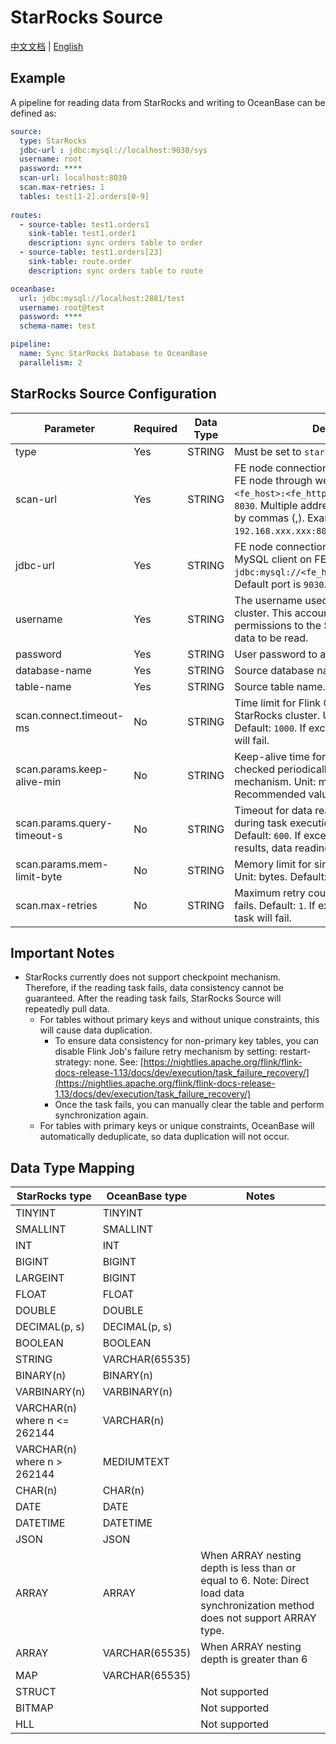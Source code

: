 # StarRocks Source

[中文文档](STARROCKS_CN.md) | [English](STARROCKS.md)

## Example

A pipeline for reading data from StarRocks and writing to OceanBase can be defined as:

```yaml
source:
  type: StarRocks
  jdbc-url : jdbc:mysql://localhost:9030/sys
  username: root
  password: ****
  scan-url: localhost:8030
  scan.max-retries: 1
  tables: test[1-2].orders[0-9]
  
routes:
  - source-table: test1.orders1
    sink-table: test1.order1
    description: sync orders table to order
  - source-table: test1.orders[23]
    sink-table: route.order
    description: sync orders table to route

oceanbase:
  url: jdbc:mysql://localhost:2881/test
  username: root@test
  password: ****
  schema-name: test

pipeline:
  name: Sync StarRocks Database to OceanBase
  parallelism: 2
```

## StarRocks Source Configuration

| Parameter | Required | Data Type |                                                           Description                                                            |
|-----------|----------|-----------|----------------------------------------------------------------------------------------------------------------------------------|
| type      | Yes      | STRING    | Must be set to `starrocks`.                                                                                                     |
| scan-url  | Yes      | STRING    | FE node connection address for accessing FE node through web server. Format: `<fe_host>:<fe_http_port>`. Default port is `8030`. Multiple addresses can be separated by commas (,). Example: `192.168.xxx.xxx:8030,192.168.xxx.xxx:8030`. |
| jdbc-url  | Yes      | STRING    | FE node connection address for accessing MySQL client on FE node. Format: `jdbc:mysql://<fe_host>:<fe_query_port>`. Default port is `9030`. |
| username  | Yes      | STRING    | The username used to access StarRocks cluster. This account must have read permissions to the StarRocks table for the data to be read. |
| password  | Yes      | STRING    | User password to access StarRocks cluster.                                                                                              |
| database-name | Yes   | STRING    | Source database name.                                                                                                            |
| table-name    | Yes   | STRING    | Source table name.                                                                                                               |
| scan.connect.timeout-ms | No | STRING | Time limit for Flink Connector to connect to StarRocks cluster. Unit: milliseconds. Default: `1000`. If exceeded, data reading task will fail. |
| scan.params.keep-alive-min | No | STRING | Keep-alive time for data reading task, checked periodically through polling mechanism. Unit: minutes. Default: `10`. Recommended value >= `5`. |
| scan.params.query-timeout-s | No | STRING | Timeout for data reading task, checked during task execution. Unit: seconds. Default: `600`. If exceeded without returning results, data reading task will stop. |
| scan.params.mem-limit-byte | No | STRING | Memory limit for single query on BE node. Unit: bytes. Default: `1073741824` (1 GB). |
| scan.max-retries | No | STRING | Maximum retry count when data reading fails. Default: `1`. If exceeded, data reading task will fail. |

## Important Notes

+ StarRocks currently does not support checkpoint mechanism. Therefore, if the reading task fails, data consistency cannot be guaranteed. After the reading task fails, StarRocks Source will repeatedly pull data.
  - For tables without primary keys and without unique constraints, this will cause data duplication.
    * To ensure data consistency for non-primary key tables, you can disable Flink Job's failure retry mechanism by setting: restart-strategy: none. See: [https://nightlies.apache.org/flink/flink-docs-release-1.13/docs/dev/execution/task_failure_recovery/](https://nightlies.apache.org/flink/flink-docs-release-1.13/docs/dev/execution/task_failure_recovery/)
    * Once the task fails, you can manually clear the table and perform synchronization again.
  - For tables with primary keys or unique constraints, OceanBase will automatically deduplicate, so data duplication will not occur.

## Data Type Mapping

| StarRocks type | OceanBase type | Notes |
|----------------|----------------|-------|
| TINYINT | TINYINT | |
| SMALLINT | SMALLINT | |
| INT | INT | |
| BIGINT | BIGINT | |
| LARGEINT | BIGINT | |
| FLOAT | FLOAT | |
| DOUBLE | DOUBLE | |
| DECIMAL(p, s) | DECIMAL(p, s) | |
| BOOLEAN | BOOLEAN | |
| STRING | VARCHAR(65535) | |
| BINARY(n) | BINARY(n) | |
| VARBINARY(n) | VARBINARY(n) | |
| VARCHAR(n) where n <= 262144 | VARCHAR(n) | |
| VARCHAR(n) where n > 262144 | MEDIUMTEXT | |
| CHAR(n) | CHAR(n) | |
| DATE | DATE | |
| DATETIME | DATETIME | |
| JSON | JSON | |
| ARRAY | ARRAY | When ARRAY nesting depth is less than or equal to 6. Note: Direct load data synchronization method does not support ARRAY type. |
| ARRAY | VARCHAR(65535) | When ARRAY nesting depth is greater than 6 |
| MAP | VARCHAR(65535) | |
| STRUCT | | Not supported |
| BITMAP | | Not supported |
| HLL | | Not supported |
